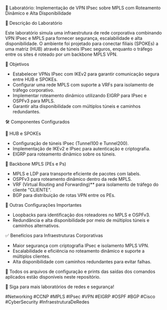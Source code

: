 

 🚀 Laboratório: Implementação de VPN IPsec sobre MPLS com Roteamento Dinâmico e Alta Disponibilidade 

 📌 Descrição do Laboratório

Este laboratório simula uma infraestrutura de rede corporativa combinando VPN IPsec e MPLS para fornecer segurança, escalabilidade e alta disponibilidade. O ambiente foi projetado para conectar filiais (SPOKEs) a uma matriz (HUB) através de túneis IPsec seguros, enquanto o tráfego entre os sites é roteado por um backbone MPLS VPN.  

 🎯 Objetivos

- Estabelecer VPNs IPsec com IKEv2 para garantir comunicação segura entre HUB e SPOKEs.  
- Configurar uma rede MPLS com suporte a VRFs para isolamento de tráfego corporativo.  
- Implementar roteamento dinâmico utilizando EIGRP para IPsec e OSPFv3 para MPLS.  
- Garantir alta disponibilidade com múltiplos túneis e caminhos redundantes.  

 🛠️ Componentes Configurados 

 🔹 HUB e SPOKEs
- Configuração de túneis IPsec (Tunnel100 e Tunnel200).  
- Implementação de IKEv2 e IPsec para autenticação e criptografia.  
- EIGRP para roteamento dinâmico sobre os túneis.  

 🔹 Backbone MPLS (PEs e Ps)
- MPLS e LDP para transporte eficiente de pacotes com labels.  
- OSPFv3 para roteamento dinâmico dentro da rede MPLS.  
- VRF (Virtual Routing and Forwarding)** para isolamento de tráfego do cliente "CLIENTE".  
- BGP para distribuição de rotas VPN entre os PEs.  

🔹 Outras Configurações Importantes 
- Loopbacks para identificação dos roteadores no MPLS e OSPFv3.  
- Redundância e alta disponibilidade por meio de múltiplos túneis e caminhos alternativos.  

 ✅ Benefícios para Infraestruturas Corporativas 

- Maior segurança com criptografia IPsec e isolamento MPLS VPN.  
- Escalabilidade e eficiência no roteamento dinâmico e suporte a múltiplos clientes.  
- Alta disponibilidade com caminhos redundantes para evitar falhas.  

📂 Todos os arquivos de configuração e prints das saídas dos comandos aplicados estão disponíveis neste repositório.  

🚀 Siga para mais laboratórios de redes e segurança!

#Networking #CCNP #MPLS #IPsec #VPN #EIGRP #OSPF #BGP #Cisco #CyberSecurity #InfraestruturaDeRedes

